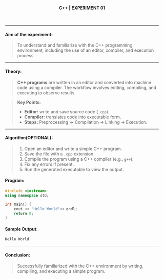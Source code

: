 <h4 align=center><b>C++ | EXPERIMENT 01</b></h4>
<br>

---

#### **Aim of the experiment:**
> To understand and familiarize with the C++ programming environment, including the use of an editor, compiler, and execution process.

---

#### **Theory:**
> **C++ programs** are written in an editor and converted into machine code using a compiler. The workflow involves editing, compiling, and executing to observe results.

> **Key Points:**
> - **Editor:** write and save source code (`.cpp`).  
> - **Compiler:** translates code into executable form.  
> - **Steps:** Preprocessing → Compilation → Linking → Execution.  

---

#### **Algorithm(OPTIONAL):**
> 1. Open an editor and write a simple C++ program.  
> 2. Save the file with a `.cpp` extension.  
> 3. Compile the program using a C++ compiler (e.g., `g++`).  
> 4. Fix any errors if present.  
> 5. Run the generated executable to view the output.  


#### **Program:**
```cpp
#include <iostream>
using namespace std;

int main() {
    cout << "Hello World"<< endl;
    return 0;
}
```

#### **Sample Output:**
```cpp
Hello World
```

---

#### **Conclusion:**
> Successfully familiarized with the C++ environment by writing, compiling, and executing a simple program.